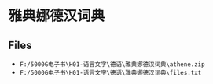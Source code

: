 # 雅典娜德汉词典

## Files

- `F:/5000G电子书\H01-语言文字\德语\雅典娜德汉词典\athene.zip`
- `F:/5000G电子书\H01-语言文字\德语\雅典娜德汉词典\files.txt`
